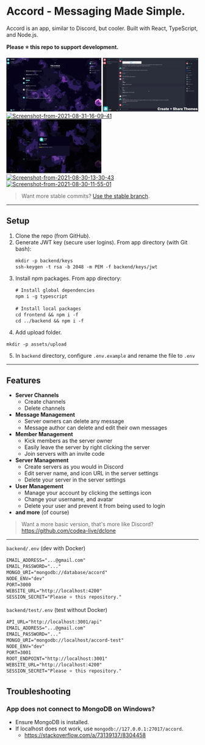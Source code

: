 # Accord - Messaging Made Simple.
Accord is an app, similar to Discord, but cooler.
Built with React, TypeScript, and Node.js.

**Please ⭐ this repo to support development.**

<img src="./github/text-channel.png" alt="Text Channel" border="0" width="49.5%" height="49.5%" />
<img src="./github/accord-themes.gif" alt="Custom Themes Showcase" border="0" width="49.5%" height="49.5%" />
<a href="https://ibb.co/kgndDwd"><img src="https://i.ibb.co/N6h4NJ4/Screenshot-from-2021-08-31-16-09-41.png" alt="Screenshot-from-2021-08-31-16-09-41" border="0" width="49.5%" height="49.5%" /></a>
<img src="./github/profile-showcase.png" alt="Profile Showcase" border="0" width="49.5%" height="49.5%" />
<a href="https://ibb.co/SydPgTY"><img src="https://i.ibb.co/qjWd8Gq/Screenshot-from-2021-08-30-13-30-43.png" alt="Screenshot-from-2021-08-30-13-30-43" border="0" width="49.5%" height="49.5%" /></a>
<a href="https://ibb.co/st2q2B0"><img src="https://i.ibb.co/fQ2H2ch/Screenshot-from-2021-08-30-11-55-01.png" alt="Screenshot-from-2021-08-30-11-55-01" border="0" width="49.5%" height="49.5%" /></a>

> Want more stable commits? [Use the stable branch](/tree/v2-stable).

---

## Setup

1. Clone the repo (from GitHub).
2. Generate JWT key (secure user logins).
   From app directory (with Git bash):
   ```
   mkdir -p backend/keys
   ssh-keygen -t rsa -b 2048 -m PEM -f backend/keys/jwt
   ```
3. Install npm packages.
   From app directory:
   ```
   # Install global dependencies
   npm i -g typescript

   # Install local packages
   cd frontend && npm i -f
   cd ../backend && npm i -f
   ```
4. Add upload folder.
  ```
  mkdir -p assets/upload
  ```
5. In `backend` directory, configure `.env.example` and rename the file to `.env`

---

## Features

- **Server Channels**
  - Create channels
  - Delete channels
- **Message Management**
  - Server owners can delete any message
  - Message author can delete and edit their own messages
- **Member Management**
  - Kick members as the server owner
  - Easily leave the server by right clicking the server
  - Join servers with an invite code
- **Server Management**
  - Create servers as you would in Discord
  - Edit server name, and icon URL in the server settings
  - Delete your server in the server settings
- **User Management**
  - Manage your account by clicking the settings icon
  - Change your username, and avatar
  - Delete your user and prevent it from being used to login
- **and more** (of course)

> Want a more basic version, that's more like Discord?
> https://github.com/codea-live/dclone

---

`backend/.env`
(dev with Docker)

```
EMAIL_ADDRESS="...@gmail.com"
EMAIL_PASSWORD="..."
MONGO_URI="mongodb://database/accord"
NODE_ENV="dev"
PORT=3000
WEBSITE_URL="http://localhost:4200"
SESSION_SECRET="Please ⭐ this repository."
```

`backend/test/.env`
(test without Docker)

```
API_URL="http://localhost:3001/api"
EMAIL_ADDRESS="...@gmail.com"
EMAIL_PASSWORD="..."
MONGO_URI="mongodb://localhost/accord-test"
NODE_ENV="dev"
PORT=3001
ROOT_ENDPOINT="http://localhost:3001"
WEBSITE_URL="http://localhost:4200"
SESSION_SECRET="Please ⭐ this repository."
```

## Troubleshooting

### App does not connect to MongoDB on Windows?
- Ensure MongoDB is installed.
- If localhost does not work, use `mongodb://127.0.0.1:27017/accord`.
  - https://stackoverflow.com/a/73139137/8304458